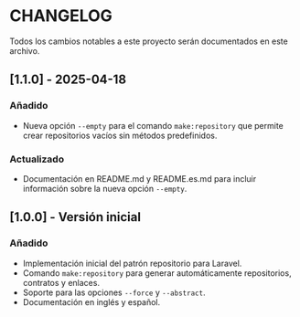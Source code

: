 # CHANGELOG

Todos los cambios notables a este proyecto serán documentados en este archivo.

## [1.1.0] - 2025-04-18

### Añadido
- Nueva opción `--empty` para el comando `make:repository` que permite crear repositorios vacíos sin métodos predefinidos.

### Actualizado
- Documentación en README.md y README.es.md para incluir información sobre la nueva opción `--empty`.

## [1.0.0] - Versión inicial

### Añadido
- Implementación inicial del patrón repositorio para Laravel.
- Comando `make:repository` para generar automáticamente repositorios, contratos y enlaces.
- Soporte para las opciones `--force` y `--abstract`.
- Documentación en inglés y español.